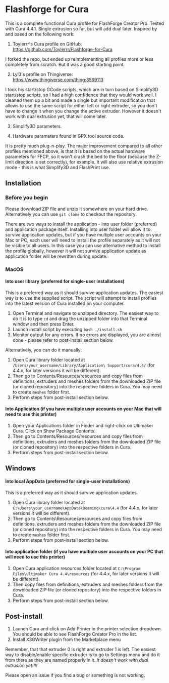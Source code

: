 # Flashforge for Cura

This is a complete functional Cura profile for FlashForge Creator Pro. Tested with Cura 4.4.1. Single extrusion so far, but will add dual later.
Inspired by and based on the following work:

1. Toylerrr's Cura profile on GitHub: https://github.com/Toylerrr/Flashforge-for-Cura

I forked the repo, but ended up reimplementing all profiles more or less completely from scratch. But it was a good starting point.

2. Lyl3's profile on Thingiverse: https://www.thingiverse.com/thing:3569113

I took his start/stop GCode scripts, which are in turn based on Simplify3D start/stop scripts, so I had a high confidence that they would work well. I cleaned them up a bit and made a single but important modification that allows to use the same script for either left or right extruder, so you don't have to change it when you change the active extruder. However it doesn't work with dual extrusion yet, that will come later.

3. Simplify3D parameters.

4. Hardware parameters found in GPX tool source code.

It is pretty much plug-n-play. The major improvement compared to all other profiles mentioned above, is that it is based on the actual hardware parameters for FFCP, so it won't crash the bed to the floor (because the Z-limit direction is set correctly), for example. It will also use relative extrusion mode - this is what Simplify3D and FlashPrint use.

## Installation

### Before you begin

Please download ZIP file and unzip it somewhere on your hard drive. Alternatively you can use `git clone` to checkout the repository.

There are two ways to install the application - into user folder (preferred) and application package itself. Installing into user folder will allow it to survive application updates, but if you have multiple user accounts on your Mac or PC, each user will need to install the profile separately as it will not be visible to all users. In this case you can use alternative method to install the profile globally, however it will not survive application update as application folder will be rewritten during update.

### MacOS 

#### Into user library (preferred for single-user installations)

This is a preferred way as it should survive application updates.
The easiest way is to use the supplied script. The script will attempt to install profiles into the latest version of Cura installed on your computer.

1. Open Terminal and navigate to unzipped directory. The easiest way to do it is to type `cd` and drag the unzipped folder into that Terminal window and then press Enter.
2. Launch install script by executing `bash ./install.sh`
3. Monitor output for any errors. If no errors are displayed, you are almost done - please refer to post-install section below.

Alternatively, you can do it manually:

1. Open Cura library folder located at `/Users/your_username/Library/Application\ Support/cura/4.4/` (for 4.4.x, for later versions it will be different). 
2. Then go to Contents/Resources/resources and copy files from definitions, extruders and meshes folders from the downloaded ZIP file (or cloned repository) into the respective folders in Cura. You may need to create `meshes` folder first.
3. Perform steps from post-install section below.


#### Into Application (if you have multiple user accounts on your Mac that will need to use this printer)

1. Open your Applications folder in Finder and right-click on Ultimaker Cura. Click on Show Package Contents.
2. Then go to Contents/Resources/resources and copy files from definitions, extruders and meshes folders from the downloaded ZIP file (or cloned repository) into the respective folders in Cura.
3. Perform steps from post-install section below.

## Windows

#### Into local AppData (preferred for single-user installations)

This is a preferred way as it should survive application updates.

1. Open Cura library folder located at `C:\Users\your_username\AppData\Roaming\cura\4.4` (for 4.4.x, for later versions it will be different). 
2. Then go to Contents\Resources\resources and copy files from definitions, extruders and meshes folders from the downloaded ZIP file (or cloned repository) into the respective folders in Cura. You may need to create `meshes` folder first.
3. Perform steps from post-install section below.

#### Into application folder (if you have multiple user accounts on your PC that will need to use this printer)

1. Open Cura application resources folder located at `C:\Program Files\Ultimaker Cura 4.4\resources` (for 4.4.x, for later versions it will be different). 
2. Then copy files from definitions, extruders and meshes folders from the downloaded ZIP file (or cloned repository) into the respective folders in Cura. 
3. Perform steps from post-install section below.


## Post-install

1. Launch Cura and click on Add Printer in the printer selection dropdown. You should be able to see FlashForge Creator Pro in the list.
2. Install X3GWriter plugin from the Marketplace menu

Remember, that that extruder 0 is right and extruder 1 is left. The easiest way to disable/enable specific extruder is to go to Settings menu and do it from there as they are named properly in it. *_It doesn't work with dual extrusion yet!!!!_*

Please open an issue if you find a bug or something is not working.


